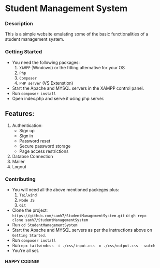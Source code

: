 # Student Management System

### Description
This is a simple website emulating some of the basic functionalities of a student management system.

### Getting Started
- You need the following packages:
    1. `XAMPP` (Windows) or the fitting alternative for your OS
    2. `Php`  
    3. `Composer`
    4. `PHP server` (VS Extenstion)
- Start the Apache and MYSQL servers in the XAMPP control panel.
- Run `composer install` 
- Open index.php and serve it using php server.


## Features:
 1. Authentication:
    - Sign up
    - Sign in
    - Password reset
    - Secure password storage
    - Page access restrictions
 2. Databse Connection
 3. Mailer
 4. Logout


### Contributing
- You will need all the above mentioned packeges plus:
    1. `Tailwind`
    2. `Node JS`
    3. `Git`
- Clone the project: `https://github.com/samh7/StudentManagementSystem.git` or `gh repo clone samh7/StudentManagementSystem`
- Run `cd StudentManagementSystem`
- Start the Apache and MYSQL servers as per the instructions above on `Getting Started`.
- Run `composer install`
- Run `npx tailwindcss -i ./css/input.css -o ./css/output.css --watch`
- You're all set.


#### HAPPY CODING!
